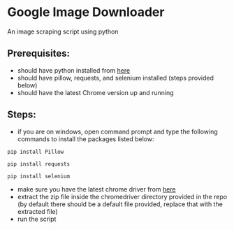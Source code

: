 # Google Image Downloader
An image scraping script using python
## Prerequisites:
- should have python installed from [here](https://www.python.org/downloads/)
- should have pillow, requests, and selenium installed (steps provided below)
- should have the latest Chrome version up and running
## Steps:
- if you are on windows, open command prompt and type the following commands to install the packages listed below:

```pip install Pillow```

```pip install requests```

```pip install selenium```
- make sure you have the latest chrome driver from [here](https://chromedriver.chromium.org/home)
- extract the zip file inside the chromedriver directory provided in the repo (by default there should be a default file provided, replace that with the extracted file)
- run the script
